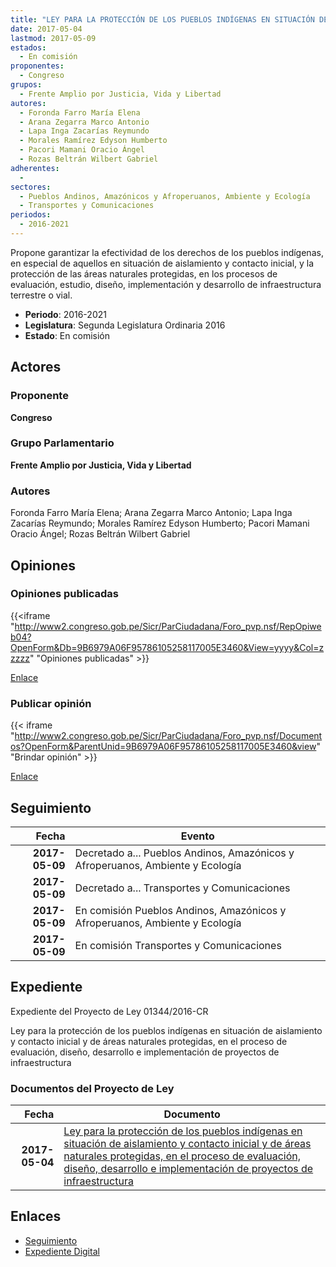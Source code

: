 ```yaml
---
title: "LEY PARA LA PROTECCIÓN DE LOS PUEBLOS INDÍGENAS EN SITUACIÓN DE AISLAMIENTO Y CONTACTO INICIAL Y DE ÁREAS NATURALES PROTEGIDAS EN EL PROCESO DE EVALUACIÓN, DISEÑO, DESARROLLO E IMPLEMENTACIÓN DE PROYECTOS DE INFRAESTRUCTURA"
date: 2017-05-04
lastmod: 2017-05-09
estados: 
  - En comisión
proponentes: 
  - Congreso
grupos: 
  - Frente Amplio por Justicia, Vida y Libertad
autores: 
  - Foronda Farro María Elena
  - Arana Zegarra Marco Antonio
  - Lapa Inga Zacarías Reymundo
  - Morales Ramírez Edyson Humberto
  - Pacori Mamani Oracio Ángel
  - Rozas Beltrán Wilbert Gabriel
adherentes: 
  - 
sectores: 
  - Pueblos Andinos, Amazónicos y Afroperuanos, Ambiente y Ecología
  - Transportes y Comunicaciones
periodos: 
  - 2016-2021
---
```


Propone garantizar la efectividad de los derechos de los pueblos indígenas, en especial de aquellos en situación de aislamiento y contacto inicial, y la protección de las áreas naturales protegidas, en los procesos de evaluación, estudio, diseño, implementación y desarrollo de infraestructura terrestre o vial.

- **Periodo**: 2016-2021
- **Legislatura**: Segunda Legislatura Ordinaria 2016
- **Estado**: En comisión

## Actores

### Proponente

**Congreso**

### Grupo Parlamentario

**Frente Amplio por Justicia, Vida y Libertad**

### Autores

Foronda Farro María Elena; Arana Zegarra Marco Antonio; Lapa Inga Zacarías Reymundo; Morales Ramírez Edyson Humberto; Pacori Mamani Oracio Ángel; Rozas Beltrán Wilbert Gabriel


## Opiniones

### Opiniones publicadas

{{<iframe "http://www2.congreso.gob.pe/Sicr/ParCiudadana/Foro_pvp.nsf/RepOpiweb04?OpenForm&Db=9B6979A06F95786105258117005E3460&View=yyyy&Col=zzzzz" "Opiniones publicadas" >}}

[Enlace](http://www2.congreso.gob.pe/Sicr/ParCiudadana/Foro_pvp.nsf/RepOpiweb04?OpenForm&Db=9B6979A06F95786105258117005E3460&View=yyyy&Col=zzzzz)
### Publicar opinión

{{< iframe "http://www2.congreso.gob.pe/Sicr/ParCiudadana/Foro_pvp.nsf/Documentos?OpenForm&ParentUnid=9B6979A06F95786105258117005E3460&view" "Brindar opinión" >}}

[Enlace](http://www2.congreso.gob.pe/Sicr/ParCiudadana/Foro_pvp.nsf/Documentos?OpenForm&ParentUnid=9B6979A06F95786105258117005E3460&view)

## Seguimiento

| Fecha | Evento |
|------:|--------|
| **2017-05-09** | Decretado a... Pueblos Andinos, Amazónicos y Afroperuanos, Ambiente y Ecología|
| **2017-05-09** | Decretado a... Transportes y Comunicaciones|
| **2017-05-09** | En comisión Pueblos Andinos, Amazónicos y Afroperuanos, Ambiente y Ecología|
| **2017-05-09** | En comisión Transportes y Comunicaciones|


## Expediente

Expediente del Proyecto de Ley 01344/2016-CR

Ley para la protección de los pueblos indígenas en situación de aislamiento y contacto inicial y de áreas naturales protegidas, en el proceso de evaluación, diseño, desarrollo e implementación de proyectos de infraestructura


### Documentos del Proyecto de Ley

| Fecha | Documento |
|------:|--------|
| **2017-05-04** | [Ley para la protección de los pueblos indígenas en situación de aislamiento y contacto inicial y de áreas naturales protegidas, en el proceso de evaluación, diseño, desarrollo e implementación de proyectos de infraestructura](http://www.leyes.congreso.gob.pe/Documentos/2016_2021/Proyectos_de_Ley_y_de_Resoluciones_Legislativas/PL0134420170504.PDF) |

## Enlaces 

- [Seguimiento](http://www2.congreso.gob.pe/Sicr/TraDocEstProc/CLProLey2016.nsf/f7fff46988ca05b1052578e100829cc7/8fb1dc5cf5af6b41052581170005467c?OpenDocument)
- [Expediente Digital](http://www2.congreso.gob.pe/Sicr/TraDocEstProc/CLProLey2016.nsf/f7fff46988ca05b1052578e100829cc7/8fb1dc5cf5af6b41052581170005467c?OpenDocument&Click=05257FB7005EB655.eb71d0cf91d8294e05256cdf006b5706/$Body/0.1C6C)

